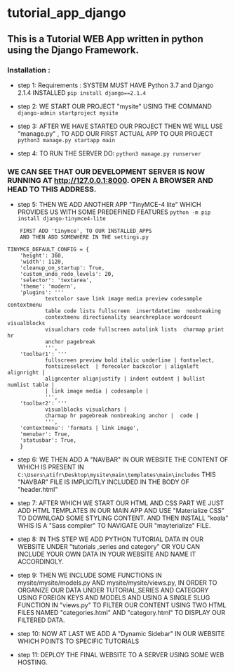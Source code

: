 # tutorial_app_django

## This is a Tutorial WEB App written in python using the Django Framework.

### Installation :
 - step 1: Requirements : SYSTEM MUST HAVE Python 3.7 and Django 2.1.4 INSTALLED
   ``` pip install django==2.1.4 ```

 - step 2: WE START OUR PROJECT "mysite" USING THE COMMAND
   ``` django-admin startproject mysite ```

 - step 3: AFTER WE HAVE STARTED OUR PROJECT THEN WE WILL USE "manage.py" , TO ADD OUR FIRST ACTUAL APP TO OUR PROJECT
  ``` python3 manage.py startapp main ```

 - step 4: TO RUN THE SERVER DO:
 ``` python3 manage.py runserver ```

### WE CAN SEE THAT OUR DEVELOPMENT SERVER IS NOW RUNNING AT http://127.0.0.1:8000. OPEN A BROWSER AND HEAD TO THIS ADDRESS.

 - step 5: THEN WE ADD ANOTHER APP "TinyMCE-4 lite" WHICH PROVIDES US WITH SOME PREDEFINED FEATURES
 ``` python -m pip install django-tinymce4-lite ```

 ``` THEN ADD SOME FILES TO mysite/mysite/settings.py
     FIRST ADD 'tinymce', TO OUR INSTALLED_APPS
     AND THEN ADD SOMEWHERE IN THE settings.py
```    

```
TINYMCE_DEFAULT_CONFIG = {
    'height': 360,
    'width': 1120,
    'cleanup_on_startup': True,
    'custom_undo_redo_levels': 20,
    'selector': 'textarea',
    'theme': 'modern',
    'plugins': '''
            textcolor save link image media preview codesample contextmenu
            table code lists fullscreen  insertdatetime  nonbreaking
            contextmenu directionality searchreplace wordcount visualblocks
            visualchars code fullscreen autolink lists  charmap print  hr
            anchor pagebreak
            ''',
    'toolbar1': '''
            fullscreen preview bold italic underline | fontselect,
            fontsizeselect  | forecolor backcolor | alignleft alignright |
            aligncenter alignjustify | indent outdent | bullist numlist table |
            | link image media | codesample |
            ''',
    'toolbar2': '''
            visualblocks visualchars |
            charmap hr pagebreak nonbreaking anchor |  code |
            ''',
    'contextmenu': 'formats | link image',
    'menubar': True,
    'statusbar': True,
    }
```

- step 6: WE THEN ADD A "NAVBAR" IN OUR WEBSITE THE CONTENT OF WHICH IS PRESENT IN 
``` C:\Users\atifr\Desktop\mysite\main\templates\main\includes ``` THIS "NAVBAR" FILE IS IMPLICITLY INCLUDED IN THE BODY OF "header.html"

- step 7: AFTER WHICH WE START OUR HTML AND CSS PART WE JUST ADD HTML TEMPLATES IN OUR MAIN APP AND USE "Materialize CSS" TO DOWNLOAD SOME STYLING CONTENT. AND THEN INSTALL "koala" WHIS IS A "Sass compiler" TO NAVIGATE OUR "mayterialize" FILE.

- step 8: IN THS STEP WE ADD PYTHON TUTORIAL DATA IN OUR WEBSITE UNDER "tutorials ,series and category" OR YOU CAN INCLUDE YOUR OWN DATA IN YOUR WEBSITE AND NAME IT ACCORDINGLY.

- step 9: THEN WE INCLUDE SOME FUNCTIONS IN mysite/mysite/models.py AND mysite/mysite/views.py, IN ORDER TO ORGANIZE OUR DATA UNDER TUTORIAL,SERIES AND CATEGORY USING FOREIGN KEYS AND MODELS AND USING A SINGLE SLUG FUNCTION IN "views.py" TO FILTER OUR CONTENT USING TWO HTML FILES NAMED "categories.html" AND "category.html" TO DISPLAY OUR FILTERED DATA.

- step 10: NOW AT LAST WE ADD A "Dynamic Sidebar" IN OUR WEBSITE WHICH POINTS TO SPECIFIC TUTORIALS

- step 11: DEPLOY THE FINAL WEBSITE TO A SERVER USING SOME WEB HOSTING.



